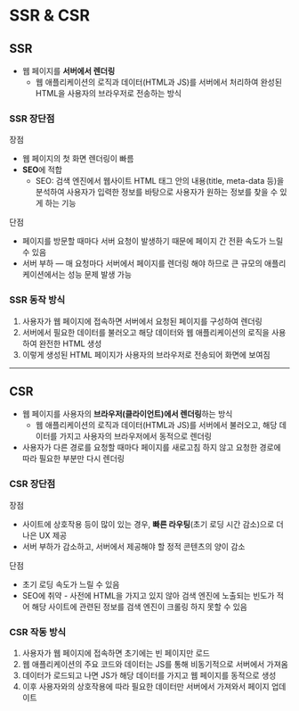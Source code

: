 # SSR & CSR

## SSR

- 웹 페이지를 **서버에서 렌더링**
  - 웹 애플리케이션의 로직과 데이터(HTML과 JS)를 서버에서 처리하여 완성된 HTML을 사용자의 브라우저로 전송하는 방식

### SSR 장단점

장점

- 웹 페이지의 첫 화면 렌더링이 빠름
- **SEO**에 적합
  - SEO: 검색 엔진에서 웹사이트 HTML 태그 안의 내용(title, meta-data 등)을 분석하여 사용자가 입력한 정보를 바탕으로 사용자가 원하는 정보를 찾을 수 있게 하는 기능

단점

- 페이지를 방문할 때마다 서버 요청이 발생하기 때문에 페이지 간 전환 속도가 느릴 수 있음
- 서버 부하 — 매 요청마다 서버에서 페이지를 렌더링 해야 하므로 큰 규모의 애플리케이션에서는 성능 문제 발생 가능

### SSR 동작 방식

1. 사용자가 웹 페이지에 접속하면 서버에서 요청된 페이지를 구성하여 렌더링
2. 서버에서 필요한 데이터를 불러오고 해당 데이터와 웹 애플리케이션의 로직을 사용하여 완전한 HTML 생성
3. 이렇게 생성된 HTML 페이지가 사용자의 브라우저로 전송되어 화면에 보여짐

<hr />

## CSR

- 웹 페이지를 사용자의 **브라우저(클라이언트)에서 렌더링**하는 방식
  - 웹 애플리케이션의 로직과 데이터(HTML과 JS)를 서버에서 불러오고, 해당 데이터를 가지고 사용자의 브라우저에서 동적으로 렌더링
- 사용자가 다른 경로를 요청할 때마다 페이지를 새로고침 하지 않고 요청한 경로에 따라 필요한 부분만 다시 렌더링

### CSR 장단점

장점

- 사이트에 상호작용 등이 많이 있는 경우, **빠른 라우팅**(초기 로딩 시간 감소)으로 더 나은 UX 제공
- 서버 부하가 감소하고, 서버에서 제공해야 할 정적 콘텐츠의 양이 감소

단점

- 초기 로딩 속도가 느릴 수 있음
- SEO에 취약 - 사전에 HTML을 가지고 있지 않아 검색 엔진에 노출되는 빈도가 적어 해당 사이트에 관련된 정보를 검색 엔진이 크롤링 하지 못할 수 있음

### CSR 작동 방식

1. 사용자가 웹 페이지에 접속하면 초기에는 빈 페이지만 로드
2. 웹 애플리케이션의 주요 코드와 데이터는 JS를 통해 비동기적으로 서버에서 가져옴
3. 데이터가 로드되고 나면 JS가 해당 데이터를 가지고 웹 페이지를 동적으로 생성
4. 이후 사용자와의 상호작용에 따라 필요한 데이터만 서버에서 가져와서 페이지 업데이트
